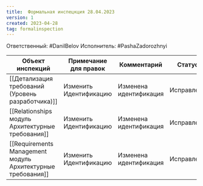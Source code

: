 ```yaml
---
title:  Формальная инспецкция 28.04.2023
version: 1
created: 2023-04-28
tag: formalinspection
---
```


Ответственный: #DanilBelov 
Исполнитель: #PashaZadorozhnyi 

| Объект инспекций                                  | Примечание для правок  | Комментарий            | Статус     |
| ------------------------------------------------- | ---------------------- | ---------------------- | ---------- |
| [[Детализация требований (Уровень разработчика)]] | Изменить Идентификацию | Изменена идентификация | Исправлено |
| [[Relationships модуль Архитектурные требования]] | Изменить Идентификацию | Изменена идентификация | Исправлено |
| [[Requirements Management модуль Архитектурные требования]] | Изменить Идентификацию | Изменена идентификация | Исправлено |


